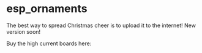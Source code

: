 # esp_ornaments
The best way to spread Christmas cheer is to upload it to the internet!
New version soon!

Buy the high current boards here: 
